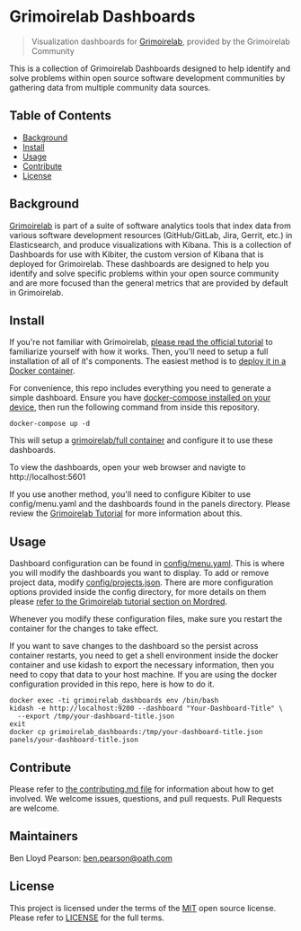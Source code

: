 # Grimoirelab Dashboards
> Visualization dashboards for [Grimoirelab](https://github.com/chaoss/grimoirelab), provided by the Grimoirelab Community

This is a collection of Grimoirelab Dashboards designed to help identify and solve problems within open source software development communities by gathering data from multiple community data sources.
 

## Table of Contents

- [Background](#background)
- [Install](#install)
- [Usage](#usage)
- [Contribute](#contribute)
- [License](#license)

## Background

[Grimoirelab](https://github.com/chaoss/grimoirelab) is part of a suite of software analytics tools that index data from various software development resources (GitHub/GitLab, Jira, Gerrit, etc.) in Elasticsearch, and produce visualizations with Kibana. This is a collection of Dashboards for use with Kibiter, the custom version of Kibana that is deployed for Grimoirelab. These dashboards are designed to help you identify and solve specific problems within your open source community and are more focused than the general metrics that are provided by default in Grimoirelab.

## Install
If you're not familiar with Grimoirelab, [please read the official tutorial](https://grimoirelab.gitbooks.io/tutorial/) to familiarize yourself with how it works. Then, you'll need to setup a full installation of all of it's components. The easiest method is to [deploy it in  a Docker container](https://grimoirelab.gitbooks.io/tutorial/mordred/mordred-in-a-container.html).

For convenience, this repo includes everything you need to generate a simple dashboard. Ensure you have [docker-compose installed on your device](https://docs.docker.com/compose/install/), then run the following command from inside this repository.

`docker-compose up -d`

This will setup a [grimoirelab/full container](https://hub.docker.com/r/grimoirelab/full/) and configure it to use these dashboards.

To view the dashboards, open your web browser and navigte to http://localhost:5601

If you use another method, you'll need to configure Kibiter to use config/menu.yaml and the dashboards found in the panels directory. Please review the [Grimoirelab Tutorial](https://grimoirelab.gitbooks.io/tutorial/grimoireelk/intro.html) for more information about this.

## Usage

Dashboard configuration can be found in [config/menu.yaml](./config/menu.yaml). This is where you will modify the dashboards you want to display. To add or remove project data, modify [config/projects.json](./config/projects.json). There are more configuration options provided inside the config directory, for more details on them please [refer to the Grimoirelab tutorial section on Mordred](https://grimoirelab.gitbooks.io/tutorial/mordred/intro.html).

Whenever you modify these configuration files, make sure you restart the container for the changes to take effect.

If you want to save changes to the dashboard so the persist across container restarts, you need to get a shell environment inside the docker container and use kidash to export the necessary information, then you need to copy that data to your host machine. If you are using the docker configuration provided in this repo, here is how to do it.

```
docker exec -ti grimoirelab_dashboards env /bin/bash
kidash -e http://localhost:9200 --dashboard "Your-Dashboard-Title" \
  --export /tmp/your-dashboard-title.json
exit
docker cp grimoirelab_dashboards:/tmp/your-dashboard-title.json panels/your-dashboard-title.json 
```

## Contribute

Please refer to [the contributing.md file](Contributing.md) for information about how to get involved. We welcome issues, questions, and pull requests. Pull Requests are welcome.

## Maintainers
Ben Lloyd Pearson: ben.pearson@oath.com

## License

This project is licensed under the terms of the [MIT](LICENSE-MIT) open source license. Please refer to [LICENSE](LICENSE) for the full terms.


